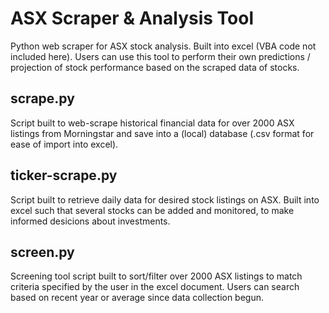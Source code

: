 # ASX Scraper & Analysis Tool
Python web scraper for ASX stock analysis. Built into excel (VBA code not included here).
Users can use this tool to perform their own predictions / projection of stock performance based on the scraped data of stocks.

## scrape.py 
Script built to web-scrape historical financial data for over 2000 ASX listings from Morningstar and save into a (local) database (.csv format for ease of import into excel).

## ticker-scrape.py
Script built to retrieve daily data for desired stock listings on ASX. Built into excel such that several stocks can be added and monitored, to make informed desicions about investments.

## screen.py
Screening tool script built to sort/filter over 2000 ASX listings to match criteria specified by the user in the excel document. Users can search based on recent year or average since data collection begun.

